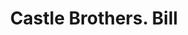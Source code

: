 ---
doi: 10.7916/D85M7HPM
date_other: '1890'
date_other_textual: 1890-1899
form: printed ephemera
genre:
- Invoices
name:
- Castle Brothers
object_in_context_url: https://biggert.cul.columbia.edu/items/view/ave_biggert_00026
subject_hierarchical_geographic:
- San Francisco, California, United States
subject_name:
- Castle Brothers
title: Castle Brothers. Bill
sort_title: Castle Brothers. Bill
call_number: ave_biggert_00026
coordinates:
- 37.78333333333333,-122.41666666666667
pid: ave_biggert_00026
identifiers: ave_biggert_00026
thumbnail: https://derivativo-3.library.columbia.edu/iiif/2/ldpd:342886/full/!256,256/0/native.jpg
permalink: /biggert/ave_biggert_00026/
layout: iiif-image-page
---